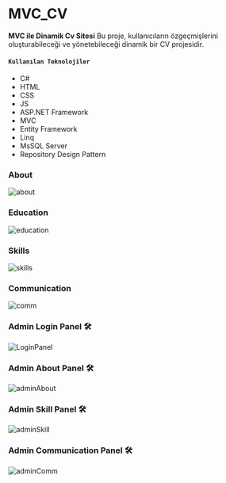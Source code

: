 # MVC_CV
**MVC ile Dinamik Cv Sitesi** 
Bu proje, kullanıcıların özgeçmişlerini oluşturabileceği ve yönetebileceği dinamik bir CV projesidir.
#### **`Kullanılan Teknolojiler`**
+ C#
+ HTML
+ CSS
+ JS
+ ASP.NET Framework
+ MVC
+ Entity Framework
+ Linq
+ MsSQL Server
+ Repository Design Pattern


### About
![about](https://github.com/boraygulpinar/MVC_CV/assets/81621951/20dd81a0-4288-4611-804c-e1a06bac576c)
### Education
![education](https://github.com/boraygulpinar/MVC_CV/assets/81621951/7e510d77-bf6b-401c-8bb7-633b6a31d3c9)
### Skills
![skills](https://github.com/boraygulpinar/MVC_CV/assets/81621951/2db3bf5d-dbdc-4d31-ac18-e1fac98f8e78) 
### Communication
![comm](https://github.com/boraygulpinar/MVC_CV/assets/81621951/8baa721d-6383-4c20-917e-053a6a1a458a)

### Admin Login Panel 🛠️
![LoginPanel](https://github.com/boraygulpinar/MVC_CV/assets/81621951/12523b05-c433-4fb1-8a68-51b1a5e176a5)
### Admin About Panel 🛠️
![adminAbout](https://github.com/boraygulpinar/MVC_CV/assets/81621951/510066b2-43ed-44e8-9466-d363b3cb3031)
### Admin Skill Panel 🛠️
![adminSkill](https://github.com/boraygulpinar/MVC_CV/assets/81621951/df85de45-3cdf-426e-a074-a1750f5cb03f)
### Admin Communication Panel 🛠️
![adminComm](https://github.com/boraygulpinar/MVC_CV/assets/81621951/c27a23ab-1042-42f0-adc0-78fc38b2ce3f)
